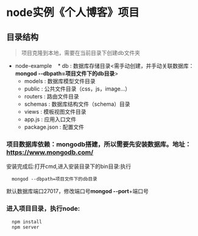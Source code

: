 # node实例《个人博客》项目

## 目录结构
> 项目克隆到本地，需要在当前目录下创建db文件夹

* node-example
    *  db : 数据库存储目录<需手动创建，并手动关联数据库：__mongod --dbpath=项目文件下的db目录__>
    *  models : 数据库模型文件目录
    *  public : 公共文件目录（css，js，image...）
    *  routers : 路由文件目录
    *  schemas : 数据库结构文件（schema）目录
    *  views : 模板视图文件目录
    *  app.js : 应用入口文件
    *  package.json : 配置文件

### 项目数据库依赖：**mongodb**搭建，所以需要先安装数据库。地址：<https://www.mongodb.com/>
安装完成后:打开cmd,进入安装目录下的bin目录:执行
```mongodb
  mongod --dbpath=项目文件下的db目录
```
默认数据库端口27017，修改端口号**mongod --port**+端口号
### 进入项目目录，执行node:
```node
  npm install
  npm server
```
